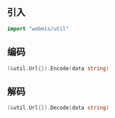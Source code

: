 ## 引入
```go
import "webmis/util"
```

## 编码
```go
(&util.Url{}).Encode(data string)
```

## 解码
```go
(&util.Url{}).Decode(data string)
```
